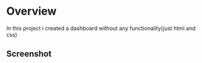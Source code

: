 # Overview

In this project i created a dashboard without any functionality(just html and css)

## Screenshot

